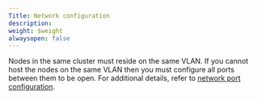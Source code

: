 ```yaml
---
Title: Network configuration
description: 
weight: $weight
alwaysopen: false
---
```

Nodes in the same cluster must reside on the same VLAN. If you cannot
host the nodes on the same VLAN then you must configure all ports
between them to be open. For additional details, refer to [network port
configuration](/redis-enterprise-documentation/administering/designing-production/networking/port-configurations/).
